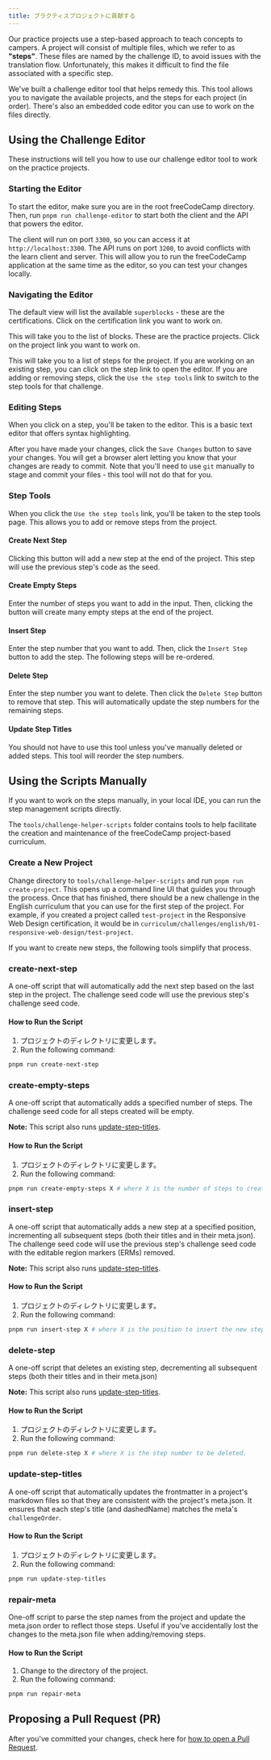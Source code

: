 ```yaml
---
title: プラクティスプロジェクトに貢献する
---
```


Our practice projects use a step-based approach to teach concepts to campers. A project will consist of multiple files, which we refer to as **"steps"**. These files are named by the challenge ID, to avoid issues with the translation flow. Unfortunately, this makes it difficult to find the file associated with a specific step.

We've built a challenge editor tool that helps remedy this. This tool allows you to navigate the available projects, and the steps for each project (in order). There's also an embedded code editor you can use to work on the files directly.

## Using the Challenge Editor

These instructions will tell you how to use our challenge editor tool to work on the practice projects.

### Starting the Editor

To start the editor, make sure you are in the root freeCodeCamp directory. Then, run `pnpm run challenge-editor` to start both the client and the API that powers the editor.

The client will run on port `3300`, so you can access it at `http://localhost:3300`. The API runs on port `3200`, to avoid conflicts with the learn client and server. This will allow you to run the freeCodeCamp application at the same time as the editor, so you can test your changes locally.

### Navigating the Editor

The default view will list the available `superblocks` - these are the certifications. Click on the certification link you want to work on.

This will take you to the list of blocks. These are the practice projects. Click on the project link you want to work on.

This will take you to a list of steps for the project. If you are working on an existing step, you can click on the step link to open the editor. If you are adding or removing steps, click the `Use the step tools` link to switch to the step tools for that challenge.

### Editing Steps

When you click on a step, you'll be taken to the editor. This is a basic text editor that offers syntax highlighting.

After you have made your changes, click the `Save Changes` button to save your changes. You will get a browser alert letting you know that your changes are ready to commit. Note that you'll need to use `git` manually to stage and commit your files - this tool will not do that for you.

### Step Tools

When you click the `Use the step tools` link, you'll be taken to the step tools page. This allows you to add or remove steps from the project.

#### Create Next Step

Clicking this button will add a new step at the end of the project. This step will use the previous step's code as the seed.

#### Create Empty Steps

Enter the number of steps you want to add in the input. Then, clicking the button will create many empty steps at the end of the project.

#### Insert Step

Enter the step number that you want to add. Then, click the `Insert Step` button to add the step. The following steps will be re-ordered.

#### Delete Step

Enter the step number you want to delete. Then click the `Delete Step` button to remove that step. This will automatically update the step numbers for the remaining steps.

#### Update Step Titles

You should not have to use this tool unless you've manually deleted or added steps. This tool will reorder the step numbers.

## Using the Scripts Manually

If you want to work on the steps manually, in your local IDE, you can run the step management scripts directly.

The `tools/challenge-helper-scripts` folder contains tools to help facilitate the creation and maintenance of the freeCodeCamp project-based curriculum.

### Create a New Project

Change directory to `tools/challenge-helper-scripts` and run `pnpm run create-project`. This opens up a command line UI that guides you through the process. Once that has finished, there should be a new challenge in the English curriculum that you can use for the first step of the project. For example, if you created a project called `test-project` in the Responsive Web Design certification, it would be in `curriculum/challenges/english/01-responsive-web-design/test-project`.

If you want to create new steps, the following tools simplify that process.

### create-next-step

A one-off script that will automatically add the next step based on the last step in the project. The challenge seed code will use the previous step's challenge seed code.

#### How to Run the Script

1. プロジェクトのディレクトリに変更します。
2. Run the following command:

```bash
pnpm run create-next-step
```

### create-empty-steps

A one-off script that automatically adds a specified number of steps. The challenge seed code for all steps created will be empty.

**Note:** This script also runs [update-step-titles](#update-step-titles).

#### How to Run the Script

1. プロジェクトのディレクトリに変更します。
2. Run the following command:

```bash
pnpm run create-empty-steps X # where X is the number of steps to create.
```

### insert-step

A one-off script that automatically adds a new step at a specified position, incrementing all subsequent steps (both their titles and in their meta.json). The challenge seed code will use the previous step's challenge seed code with the editable region markers (ERMs) removed.

**Note:** This script also runs [update-step-titles](#update-step-titles).

#### How to Run the Script

1. プロジェクトのディレクトリに変更します。
2. Run the following command:

```bash
pnpm run insert-step X # where X is the position to insert the new step.
```

### delete-step

A one-off script that deletes an existing step, decrementing all subsequent steps (both their titles and in their meta.json)

**Note:** This script also runs [update-step-titles](#update-step-titles).

#### How to Run the Script

1. プロジェクトのディレクトリに変更します。
2. Run the following command:

```bash
pnpm run delete-step X # where X is the step number to be deleted.
```

### update-step-titles

A one-off script that automatically updates the frontmatter in a project's markdown files so that they are consistent with the project's meta.json. It ensures that each step's title (and dashedName) matches the meta's `challengeOrder`.

#### How to Run the Script

1. プロジェクトのディレクトリに変更します。
2. Run the following command:

```bash
pnpm run update-step-titles
```

### repair-meta

One-off script to parse the step names from the project and update the meta.json order to reflect those steps. Useful if you've accidentally lost the changes to the meta.json file when adding/removing steps.

#### How to Run the Script

1. Change to the directory of the project.
2. Run the following command:

```bash
pnpm run repair-meta
```

## Proposing a Pull Request (PR)

After you've committed your changes, check here for [how to open a Pull Request](how-to-open-a-pull-request).
